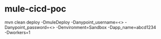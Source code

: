 # mule-cicd-poc
mvn clean deploy -DmuleDeploy -Danypoint_username=<<username>> -Danypoint_password=<<amypoint password>> -Denvironment=Sandbox -Dapp_name=abcd1234 -Dworkers=1

